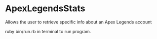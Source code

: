 # ApexLegendsStats
Allows the user to retrieve specific info about an Apex Legends account

ruby bin/run.rb in terminal to run program.

